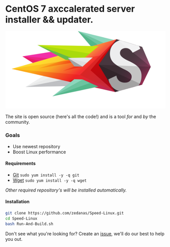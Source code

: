 # CentOS 7 axccalerated server installer && updater.
![screenshot](assets/img/logo-s-speed-server-logo.svg)

The site is open source (here's all the code!) and is a tool _for_ and _by_ the community.

### Goals

- Use newest repository
- Boost Linux performance

#### Requirements

* [Git](http://git-scm.com/) `sudo yum install -y -q git`
* [Wget](https://www.gnu.org/software/wget/) `sudo yum install -y -q wget`

_Other required repository's will be installed automatically._

#### Installation

```bash
git clone https://github.com/zedanas/Speed-Linux.git
cd Speed-Linux
bash Run-And-Build.sh
```

Don't see what you're looking for? Create an [issue](https://github.com/zedanas/Speed-Linux), we'll do our best to help you out.
